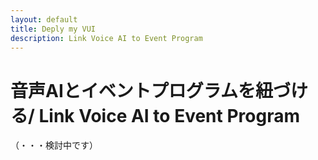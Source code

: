 ```yaml
---
layout: default
title: Deply my VUI
description: Link Voice AI to Event Program
---
```



# **音声AIとイベントプログラムを紐づける/ Link Voice AI to Event Program**

（・・・検討中です）
